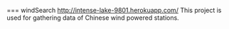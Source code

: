 === windSearch
http://intense-lake-9801.herokuapp.com/
This project is used for gathering data of Chinese wind powered stations.
